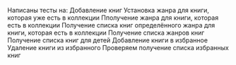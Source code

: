 Написаны тесты на:
Добавление книг
Установка жанра для книги, которая уже есть в коллекции
Пполучение жанра для книги, которая есть в коллекции
Получение списка книг определённого жанра для книги, которая есть в коллекции
Получение списка жанров книг
Получение списка книг для детей
Добавление книги в избранное
Удаление книги из избранного
Проверяем получение списка избранных книг
